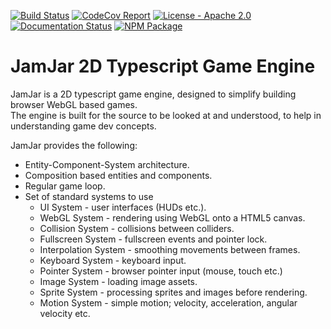[![Build
Status](https://github.com/jamjarlabs/jamjar/workflows/JamJar/badge.svg)](https://github.com/jamjarlabs/JamJar/actions)
[![CodeCov
Report](https://codecov.io/gh/jamjarlabs/jamjar/branch/master/graph/badge.svg)](https://codecov.io/gh/jamjarlabs/jamjar)
[![License - Apache
2.0](http://img.shields.io/:license-apache-blue.svg)](http://www.apache.org/licenses/LICENSE-2.0.html)
[![Documentation
Status](https://readthedocs.org/projects/jamjar/badge/?version=latest)](https://jamjar.readthedocs.io/en/latest)
[![NPM
Package](https://img.shields.io/npm/v/jamjar/latest)](https://www.npmjs.com/package/jamjar)

# JamJar 2D Typescript Game Engine

JamJar is a 2D typescript game engine, designed to simplify building browser
WebGL based games.  
The engine is built for the source to be looked at and understood, to help in
understanding game dev concepts.  

JamJar provides the following:

* Entity-Component-System architecture.
* Composition based entities and components.
* Regular game loop.
* Set of standard systems to use
  * UI System - user interfaces (HUDs etc.).
  * WebGL System - rendering using WebGL onto a HTML5 canvas.
  * Collision System - collisions between colliders.
  * Fullscreen System - fullscreen events and pointer lock.
  * Interpolation System - smoothing movements between frames.
  * Keyboard System - keyboard input.
  * Pointer System - browser pointer input (mouse, touch etc.)
  * Image System - loading image assets.
  * Sprite System - processing sprites and images before rendering.
  * Motion System - simple motion; velocity, acceleration, angular velocity etc.